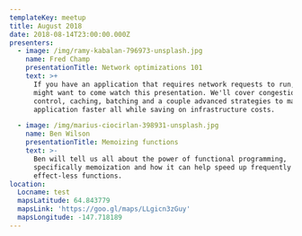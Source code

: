 ```yaml
---
templateKey: meetup
title: August 2018
date: 2018-08-14T23:00:00.000Z
presenters:
  - image: /img/ramy-kabalan-796973-unsplash.jpg
    name: Fred Champ
    presentationTitle: Network optimizations 101
    text: >+
      If you have an application that requires network requests to run, you
      might want to come watch this presentation. We'll cover congestion
      control, caching, batching and a couple advanced strategies to make your
      application faster all while saving on infrastructure costs.

  - image: /img/marius-ciocirlan-398931-unsplash.jpg
    name: Ben Wilson
    presentationTitle: Memoizing functions
    text: >-
      Ben will tell us all about the power of functional programming,
      specifically memoization and how it can help speed up frequently used side
      effect-less functions.
location:
  Locname: test
  mapsLatitude: 64.843779
  mapsLink: 'https://goo.gl/maps/LLgicn3zGuy'
  mapsLongitude: -147.718189
---
```


